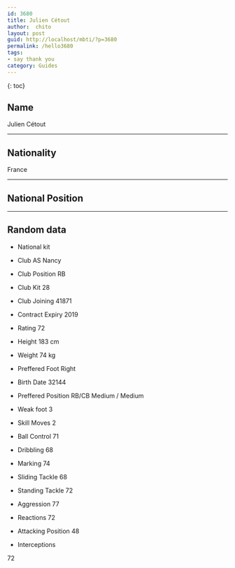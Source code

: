 ```yaml
---
id: 3680
title: Julien Cétout
author:  chito 
layout: post
guid: http://localhost/mbti/?p=3680
permalink: /hello3680
tags:
- say thank you
category: Guides
---
```



{: toc}


## Name  
Julien Cétout 

* * *

## Nationality  
France 

* * *

## National Position 

* * *

## Random data 

  * National kit 
  * Club 
AS Nancy 

  * Club Position 
RB 

  * Club Kit 
28 

  * Club Joining 
41871 

  * Contract Expiry 
2019 

  * Rating 
72 

  * Height 
183 cm 

  * Weight 
74 kg 

  * Preffered Foot 
Right 

  * Birth Date 
32144 

  * Preffered Position 
RB/CB Medium / Medium 

  * Weak foot 
3 

  * Skill Moves 
2 

  * Ball Control 
71 

  * Dribbling 
68 

  * Marking 
74 

  * Sliding Tackle 
68 

  * Standing Tackle 
72 

  * Aggression 
77 

  * Reactions 
72 

  * Attacking Position 
48 

  * Interceptions 

72</ul>